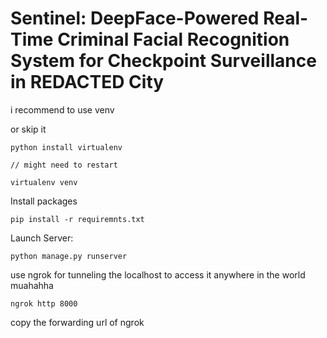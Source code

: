 # Sentinel: DeepFace-Powered Real-Time Criminal Facial Recognition System for Checkpoint Surveillance in REDACTED City

i recommend to use venv

or skip it
```
python install virtualenv

// might need to restart

virtualenv venv
```


Install packages
```
pip install -r requiremnts.txt
```



Launch Server:
```
python manage.py runserver
```


use ngrok for tunneling the localhost to access it anywhere in the world muahahha

```
ngrok http 8000
```

copy the forwarding url of ngrok